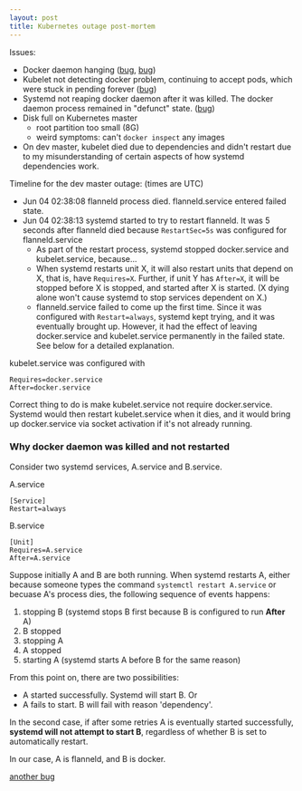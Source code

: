 ```yaml
---
layout: post
title: Kubernetes outage post-mortem
---
```

Issues:

- Docker daemon hanging ([bug](https://github.com/docker/docker/issues/5618),
  [bug](https://github.com/docker/docker/issues/9605))
- Kubelet not detecting docker problem, continuing to accept pods, which were stuck in pending
  forever ([bug](https://github.com/kubernetes/kubernetes/issues/17525))
- Systemd not reaping docker daemon after it was killed. The docker daemon process remained in
  "defunct" state. ([bug](https://bugzilla.redhat.com/show_bug.cgi?id=958505))
- Disk full on Kubernetes master
  - root partition too small (8G)
  - weird symptoms: can't `docker inspect` any images
- On dev master, kubelet died due to dependencies and didn't restart due to my misunderstanding of certain aspects of how systemd dependencies work.

Timeline for the dev master outage: (times are UTC)

- Jun 04 02:38:08 flanneld process died. flanneld.service entered failed state.
- Jun 04 02:38:13 systemd started to try to restart flanneld. It was 5 seconds after flanneld died because `RestartSec=5s` was configured for flanneld.service
  - As part of the restart process, systemd stopped docker.service and kubelet.service, because...
  - When systemd restarts unit X, it will also restart units that depend on X, that is, have `Requires=X`. Further, if unit Y has `After=X`, it will be stopped before X is stopped, and started after X is started. (X dying alone won't cause systemd to stop services dependent on X.)
  - flanneld.service failed to come up the first time. Since it was configured with `Restart=always`, systemd kept trying, and it was eventually brought up. However, it had the effect of leaving docker.service and kubelet.service permanently in the failed state. See below for a detailed explanation.

kubelet.service was configured with

```
Requires=docker.service
After=docker.service
```

Correct thing to do is make kubelet.service not require docker.service. Systemd would then restart kubelet.service when it dies, and it would bring up docker.service via socket activation if it's not already running.


### Why docker daemon was killed and not restarted

Consider two systemd services, A.service and B.service.

A.service

```
[Service]
Restart=always
```

B.service

```
[Unit]
Requires=A.service
After=A.service
```

Suppose initially A and B are both running. When systemd restarts A, either because someone types the command `systemctl restart A.service` or becuase A's process dies, the following sequence of events happens:

1. stopping B (systemd stops B first because B is configured to run <b>After</b> A)
2. B stopped
3. stopping A
4. A stopped
5. starting A (systemd starts A before B for the same reason)

From this point on, there are two possibilities:

- A started successfully. Systemd will start B. Or
- A fails to start. B will fail with reason 'dependency'.

In the second case, if after some retries A is eventually started successfully, <b>systemd will not attempt to start B</b>, regardless of whether B is set to automatically restart.

In our case, A is flanneld, and B is docker.


[another bug](https://github.com/kubernetes/kubernetes/issues/20096)
